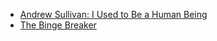 

* [Andrew Sullivan: I Used to Be a Human Being](http://nymag.com/selectall/2016/09/andrew-sullivan-technology-almost-killed-me.html)
* [The Binge Breaker](http://www.theatlantic.com/magazine/archive/2016/11/the-binge-breaker/501122/)

